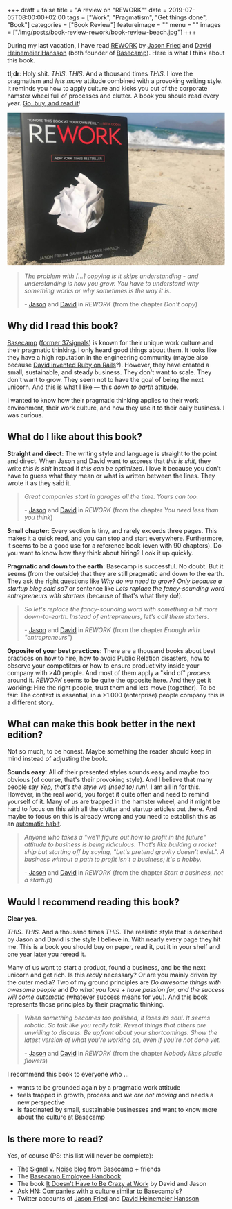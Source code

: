 +++
draft = false
title = "A review on \"REWORK\""
date = 2019-07-05T08:00:00+02:00
tags = ["Work", "Pragmatism", "Get things done", "Book"]
categories = ["Book Review"]
featureimage = ""
menu = ""
images = ["/img/posts/book-review-rework/book-review-beach.jpg"]
+++

During my last vacation, I have read [REWORK](https://www.amazon.de/gp/product/0307463745/ref=as_li_qf_asin_il_tl?ie=UTF8&tag=andygrunwald-21&creative=6742&linkCode=as2&creativeASIN=0307463745&linkId=b8c1d36cdf3f99dc4923caf36f027b40) by
[Jason Fried](https://twitter.com/jasonfried) and [David Heinemeier Hansson](https://twitter.com/dhh) (both founder of [Basecamp](https://basecamp.com/)). Here is what I think about this book.

**tl;dr**: Holy shit. _THIS_. _THIS_. And a thousand times _THIS_. I love the pragmatism and _lets move_ attitude combined with a provoking writing style. It reminds you how to apply culture and kicks you out of the corporate hamster wheel full of processes and clutter. A book you should read every year. [Go, buy, and read it](https://www.amazon.de/gp/product/0307463745/ref=as_li_qf_asin_il_tl?ie=UTF8&tag=andygrunwald-21&creative=6742&linkCode=as2&creativeASIN=0307463745&linkId=b8c1d36cdf3f99dc4923caf36f027b40)!

<!--more-->

![REWORK at the beach of Mallorca, Spain](/img/posts/book-review-rework/book-review-beach.jpg)

> _The problem with [...] copying is it skips understanding - and understanding is how you grow. You have to understand why something works or why sometimes is the way it is._
> 
> \- [Jason](https://twitter.com/jasonfried) and [David](https://twitter.com/dhh) in _REWORK_ (from the chapter _Don't copy_)

## Why did I read this book?

[Basecamp](https://basecamp.com/) ([former 37signals](https://37signals.com/)) is known for their unique work culture and their pragmatic thinking.
I only heard good things about them. It looks like they have a high reputation in the engineering community (maybe also because [David invented Ruby on Rails](https://en.wikipedia.org/wiki/Ruby_on_Rails)?).
However, they have created a small, sustainable, and steady business.
They don't want to scale. They don't want to grow. They seem not to have the goal of being the next unicorn.
And this is what I like — this _down to earth_ attitude.

I wanted to know how their pragmatic thinking applies to their work environment, their work culture, and how they use it to their daily business. I was curious.

## What do I like about this book?

**Straight and direct**: The writing style and language is straight to the point and direct. When Jason and David want to express that _this is shit_, they write _this is shit_ instead if _this can be optimized_. I love it because you don't have to guess what they mean or what is written between the lines. They wrote it as they said it.

> _Great companies start in garages all the time. Yours can too._
> 
> \- [Jason](https://twitter.com/jasonfried) and [David](https://twitter.com/dhh) in _REWORK_ (from the chapter _You need less than you think_)

**Small chapter**: Every section is tiny, and rarely exceeds three pages. This makes it a quick read, and you can stop and start everywhere. Furthermore, it seems to be a good use for a reference book (even with 90 chapters). Do you want to know how they think about hiring? Look it up quickly.

**Pragmatic and down to the earth**: Basecamp is successful. No doubt. But it seems (from the outside) that they are still pragmatic and down to the earth. They ask the right questions like _Why do we need to grow? Only because a startup blog said so?_ or sentence like _Lets replace the fancy-sounding word entrepreneurs with starters_ (because of that's what they do!).

> _So let's replace the fancy-sounding word with something a bit more down-to-earth. Instead of entrepreneurs, let's call them starters._
> 
> \- [Jason](https://twitter.com/jasonfried) and [David](https://twitter.com/dhh) in _REWORK_ (from the chapter _Enough with "entrepreneurs"_)

**Opposite of your best practices**: There are a thousand books about best practices on how to hire, how to avoid Public Relation disasters, how to observe your competitors or how to ensure productivity inside your company with >40 people. And most of them apply a "kind of" _process_ around it. _REWORK_ seems to be quite the opposite here. And they get it working: Hire the right people, trust them and lets move (together). To be fair: The context is essential, in a >1.000 (enterprise) people company this is a different story.

## What can make this book better in the next edition?

Not so much, to be honest. Maybe something the reader should keep in mind instead of adjusting the book.

**Sounds easy**: All of their presented styles sounds easy and maybe too obvious (of course, that's their provoking style). And I believe that many people say _Yep, that's the style we (need to) run!_. I am all in for this. However, in the real world, you forget it quite often and need to remind yourself of it. Many of us are trapped in the hamster wheel, and it might be hard to focus on this with all the clutter and startup articles out there. And maybe to focus on this is already wrong and you need to establish this as an [automatic habit](https://andygrunwald.com/blog/a-review-on-atomic-habits-an-easy-and-proven-way-to-build-good-habits-and-break-bad-ones/).

> _Anyone who takes a "we'll figure out how to profit in the future" attitude to business is being ridiculous. That's like building a rocket ship but starting off by saying, "Let's pretend gravity doesn't exist.". A business without a path to profit isn't a business; it's a hobby._
> 
> \- [Jason](https://twitter.com/jasonfried) and [David](https://twitter.com/dhh) in _REWORK_ (from the chapter _Start a business, not a startup_)

## Would I recommend reading this book?

**Clear yes**.

_THIS_. _THIS_. And a thousand times _THIS_.
The realistic style that is described by Jason and David is the style I believe in.
With nearly every page they hit me. This is a book you should buy on paper, read it, put it in your shelf and one year later you reread it. 

Many of us want to start a product, found a business, and be the next unicorn and get rich. Is this _really_ necessary? Or are you mainly driven by the outer media? Two of my ground principles are _Do awesome things with awesome people_ and _Do what you love + have passion for, and the success will come automatic_ (whatever success means for you). And this book represents those principles by their pragmatic thinking.

> _When something becomes too polished, it loses its soul. It seems robotic. So talk like you really talk. Reveal things that others are unwilling to discuss. Be upfront about your shortcomings. Show the latest version of what you're working on, even if you're not done yet._
> 
> \- [Jason](https://twitter.com/jasonfried) and [David](https://twitter.com/dhh) in _REWORK_ (from the chapter _Nobody likes plastic flowers_)

I recommend this book to everyone who ...

- wants to be grounded again by a pragmatic work attitude
- feels trapped in growth, process and _we are not moving_ and needs a new perspective
- is fascinated by small, sustainable businesses and want to know more about the culture at Basecamp

## Is there more to read?

Yes, of course (PS: this list will never be complete):

- The [Signal v. Noise blog](https://m.signalvnoise.com/) from Basecamp + friends
- The [Basecamp Employee Handbook](https://github.com/basecamp/handbook)
- The book [It Doesn't Have to Be Crazy at Work](https://www.amazon.de/gp/product/0062874780/ref=as_li_qf_asin_il_tl?ie=UTF8&tag=andygrunwald-21&creative=6742&linkCode=as2&creativeASIN=0062874780&linkId=4f16f482436c98dd456d9c069ca9c1d3) by David and Jason
- [Ask HN: Companies with a culture similar to Basecamp's?](https://news.ycombinator.com/item?id=16015715)
- Twitter accounts of [Jason Fried](https://twitter.com/jasonfried) and [David Heinemeier Hansson](https://twitter.com/dhh)